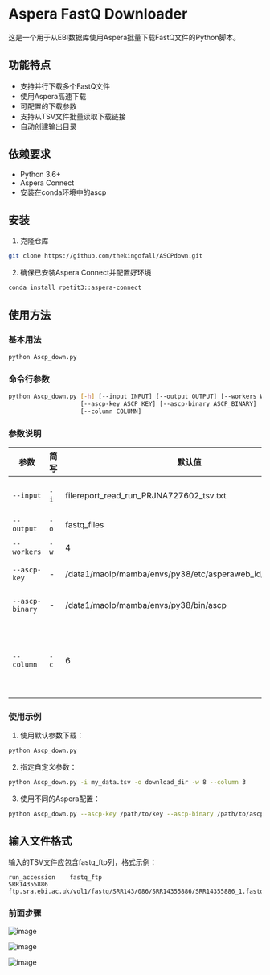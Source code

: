 
# Aspera FastQ Downloader





这是一个用于从EBI数据库使用Aspera批量下载FastQ文件的Python脚本。

## 功能特点

- 支持并行下载多个FastQ文件
- 使用Aspera高速下载
- 可配置的下载参数
- 支持从TSV文件批量读取下载链接
- 自动创建输出目录

## 依赖要求

- Python 3.6+
- Aspera Connect
- 安装在conda环境中的ascp

## 安装

1. 克隆仓库
```bash
git clone https://github.com/thekingofall/ASCPdown.git

```




2. 确保已安装Aspera Connect并配置好环境

```bash
conda install rpetit3::aspera-connect
```

## 使用方法

### 基本用法

```bash
python Ascp_down.py
```

### 命令行参数

```bash
python Ascp_down.py [-h] [--input INPUT] [--output OUTPUT] [--workers WORKERS]
                    [--ascp-key ASCP_KEY] [--ascp-binary ASCP_BINARY] 
                    [--column COLUMN]
```

### 参数说明

| 参数 | 简写 | 默认值 | 说明 |
|------|------|--------|------|
| `--input` | `-i` | filereport_read_run_PRJNA727602_tsv.txt | 输入的TSV文件路径 |
| `--output` | `-o` | fastq_files | 输出目录 |
| `--workers` | `-w` | 4 | 并行下载的线程数 |
| `--ascp-key` | - | /data1/maolp/mamba/envs/py38/etc/asperaweb_id_dsa.openssh | Aspera密钥路径 |
| `--ascp-binary` | - | /data1/maolp/mamba/envs/py38/bin/ascp | Aspera二进制文件路径 |
| `--column` | `-c` | 6 | TSV文件中fastq_ftp列的索引（从0开始） |

### 使用示例

1. 使用默认参数下载：
```bash
python Ascp_down.py
```

2. 指定自定义参数：
```bash
python Ascp_down.py -i my_data.tsv -o download_dir -w 8 --column 3
```

3. 使用不同的Aspera配置：
```bash
python Ascp_down.py --ascp-key /path/to/key --ascp-binary /path/to/ascp
```

## 输入文件格式

输入的TSV文件应包含fastq_ftp列，格式示例：
```
run_accession    fastq_ftp
SRR14355886      ftp.sra.ebi.ac.uk/vol1/fastq/SRR143/086/SRR14355886/SRR14355886_1.fastq.gz;ftp.sra.ebi.ac.uk/vol1/fastq/SRR143/086/SRR14355886/SRR14355886_2.fastq.gz
```
### 前面步骤

![image](https://github.com/user-attachments/assets/4b81da0f-da58-42da-b024-d1c48df0d0f6)

![image](https://github.com/user-attachments/assets/d3b193c5-404c-4e6f-a2bc-f3513ab89250)

![image](https://github.com/user-attachments/assets/9c6acc3b-5469-47ca-85d3-1161eeecedc1)
